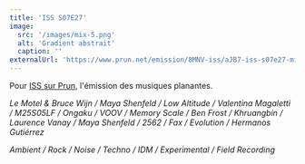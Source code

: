```yaml
---
title: 'ISS S07E27'
image:
  src: '/images/mix-5.png'
  alt: 'Gradient abstrait'
  caption: ''
externalUrl: 'https://www.prun.net/emission/8MNV-iss/aJB7-iss-s07e27-mix-en-tout-genre'
---
```


Pour [ISS sur Prun](https://www.prun.net/emission/8MNV-iss), l'émission des musiques planantes.

_Le Motel & Bruce Wijn / Maya Shenfeld / Low Altitude / Valentina Magaletti / M25S05LF / Ongaku / VOOV / Memory Scale / Ben Frost / Khruangbin / Laurence Vanay / Maya Shenfeld / 2562 / Fax / Evolution / Hermanos Gutiérrez_

_Ambient / Rock / Noise / Techno / IDM / Experimental / Field Recording_
